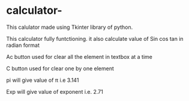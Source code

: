 # calculator-

This calulator made using Tkinter library of python.

This calculator fully funtctioning. it also calculate value of Sin cos tan in radian format

Ac button used for clear all the element in textbox at a time 

C button used for clear one by one element

pi will give value of π i.e 3.141

Exp will give value of exponent i.e. 2.71

